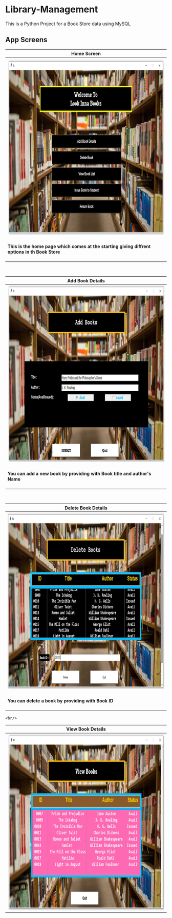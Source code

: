 # Library-Management
This is a Python Project for a Book Store data using MySQL


App Screens
-------
| Home Screen    |
| ------------- |
| <img src ="p1.jpg" width = "900" height = "550">     |
|<h4> This is the home page which comes at the starting giving diffrent options in th Book Store  |
  
<br/>
  
| Add Book Details |
| ------------- |
| <img src ="p2.jpg" width = "900" height = "550">      |
|<h4> You can add a new book by providing with Book title and author's Name  |

 <br/>
  
| Delete Book Details     |
| ------------- |
| <img src ="p3.jpg" width = "900" height = "550">      |
 |<h4> You can delete a book by providing with Book ID  |

    <br/>
  
| View Book Details       |
| ------------- |
| <img src ="p4.jpg" width = "900" height = "550">      |
